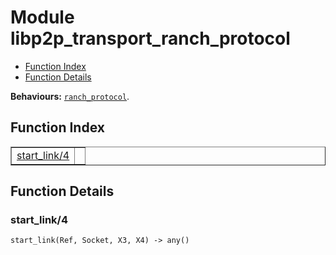 

# Module libp2p_transport_ranch_protocol #
* [Function Index](#index)
* [Function Details](#functions)

__Behaviours:__ [`ranch_protocol`](ranch_protocol.md).

<a name="index"></a>

## Function Index ##


<table width="100%" border="1" cellspacing="0" cellpadding="2" summary="function index"><tr><td valign="top"><a href="#start_link-4">start_link/4</a></td><td></td></tr></table>


<a name="functions"></a>

## Function Details ##

<a name="start_link-4"></a>

### start_link/4 ###

`start_link(Ref, Socket, X3, X4) -> any()`

